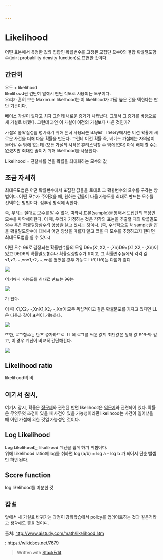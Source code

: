 ```yaml
---


---
```


<h1 id="likelihood">Likelihood</h1>
<p>어떤 표본에서 특정한 값의 집합인 확률변수를 고정된 모집단 모수θ의 결합 확률밀도함수(joint probability  density  function)로 표현한 것이다.</p>
<h2 id="간단히">간단히</h2>
<p>우도 = likelihood<br>
likelihood란 간단히 말해서 판단 척도로 사용되는 도구이다.<br>
우리가 흔히 보는 Maximum likelihood는 이 likelihood가 가장 높은 것을 택한다는 판단 기준이다.</p>
<p>베이스 가설이 있다고 치자 그런데 새로운 증거가 나타났다. 그래서 그 증거를 바탕으로 새 가설로 바꿨다. 그런데 과연 이 가설이 이전의 가설보다 나은 것인가?</p>
<p>가설의 불확실성을 평가하기 위해 흔히 사용되는 Bayes’ Theory에서는 이전 확률에 새로운 사건을 더해 다음 확률을 만든다. 그런데 이전 확률 즉, 베이스 가설에는 자의성이 들어갈 수 밖에 없는데 (모든 가설의 시작은 휴리스틱할 수 밖에 없다) 아예 배제 할 수는 없겠지만 최대한 줄이기 위해 likelihood를 사용한다.</p>
<p>Likelihood = 관찰치를 얻을 확률을 최대화하는 모수의 값</p>

<h2 id="우앵">조금 자세히</h2>
<p> 최대우도법은 어떤 확률변수에서 표집한 값들을 토대로 그 확률변수의 모수를 구하는 방법이다. 어떤 모수가 주어졌을 때, 원하는 값들이 나올 가능도를 최대로 만드는 모수를 선택하는 방법이다. 점추정 방식에 속한다.

즉, 우리는 절대로 모수를 알 수 없다. 따라서 표본(sample)을 통해서 모집단의 특성인 모수를 파악해야한다. 이 때, 우리가 가정하는 것은 각각의 표본을 추출할 때의 확률밀도함수 혹은 확률질량함수의 양상을 알고 있다는 것이다. (즉, 수학적으로 각 sample을 뽑을 확률밀도함수에 대해서 어떤 양상을 따를지 알고 있을 때 모수를 추정하고자 한다면 최대우도법을 쓸 수 있다.)</p>

<p> 어떤 모수  θθ로 결정되는 확률변수들의 모임  Dθ=(X1,X2,⋯,Xn)Dθ=(X1,X2,⋯,Xn)이 있고  DθDθ의 확률밀도함수나 확률질량함수가  ff이고, 그 확률변수들에서 각각 값  x1,x2,⋯,xnx1,x2,⋯,xn을 얻었을 경우 가능도  L(θ)L(θ)는 다음과 같다.

![](http://bit.ly/2kGjih1)

여기에서 가능도를 최대로 만드는  θθ는

![](http://bit.ly/2kT79AL)

가 된다.

이 때  X1,X2,⋯,XnX1,X2,⋯,Xn이 모두 독립적이고 같은 확률분포를 가지고 있다면  LL은 다음과 같이 표현이 가능하다.

![](http://bit.ly/2kSUVrN)

또한, 로그함수는 단조 증가하므로,  LL에 로그를 씌운 값의 최댓값은 원래 값  θ^θ^와 같고, 이 경우 계산이 비교적 간단해진다.

![](http://bit.ly/2kGawzJ)</p>


<h2 id="likelihood-ratio">Likelihood ratio</h2>
<p>likelihood의 비<br>
<img src="http://www.aistudy.com/math/images/likelihood_htm_eqn17.gif" alt=""></p>
<h2 id="여기서-잠시">여기서 잠시,</h2>
<p>여기서 잠시, 확률은 <a href="https://terms.naver.com/entry.nhn?docId=393305&amp;ref=y">정문제</a>와 관련된 반면 likelihood은 <a href="https://terms.naver.com/entry.nhn?docId=395229&amp;ref=y">역문제</a>와 관련되어 있다. 확률은 무엇무엇 조건이 있을 때 사건이 있을 가능성이라면 likelihood는 사건이 일어났을 때 어떤 가설에 의한 것일 가능성인 것이다.</p>
<h2 id="log-likelihood">Log Likelihood</h2>
<p>Log Likelihood는 likelihood 계산을 쉽게 하기 위함이다.<br>
위에 Likelihood ratio에 log를 취하면 log (a/b) = log a - log b 가 되어서 단순 뺄셈만 하면 된다.</p>
<h2 id="score-function">Score function</h2>
<p>log likelihood를 미분한 것</p>
<h2 id="잡설">잡설</h2>
<p>앞에서 새 가설로 바꿔가는 과정이 강화학습에서 policy를 업데이트하는 것과 같은거라고 생각해도 좋을 것이다.</p>
<p>출처: <a href="http://www.aistudy.com/math/likelihood.htm">http://www.aistudy.com/math/likelihood.htm</a></p>
<p> :  <a href="https://wikidocs.net/7679"> https://wikidocs.net/7679</a></p>
<blockquote>
<p>Written with <a href="https://stackedit.io/">StackEdit</a>.</p>
</blockquote>

<!--stackedit_data:
eyJoaXN0b3J5IjpbLTM0NDQxODgyNyw4NTI5NzYzNzEsMTE5Nz
AyNTI3M119
-->